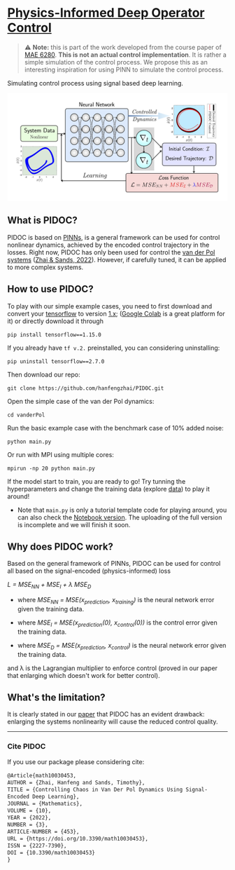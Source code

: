 # [Physics-Informed Deep Operator Control](https://doi.org/10.3390/s22176362)

> :warning: **Note:** this is part of the work developed from the course paper of [MAE 6280](https://classes.cornell.edu/browse/roster/FA20/class/MAE/6280). **This is not an actual control implementation**. It is rather a simple simulation of the control process. We propose this as an interesting inspiration for using PINN to simulate the control process.

Simulating control process using signal based deep learning.

![schematic view of Physics-Informed Deep Operator Control](/doc/PINC_schematic.jpg)

## What is PIDOC?

PIDOC is based on [PINNs](https://maziarraissi.github.io/PINNs/), is a general framework can be used for control nonlinear dynamics, achieved by the encoded control trajectory in the losses. Right now, PIDOC has only been used for control the [van der Pol systems](https://www.sciencedirect.com/topics/mathematics/van-der-pols-equation) ([Zhai & Sands, 2022](https://doi.org/10.3390/math10030453)). However, if carefully tuned, it can be applied to more complex systems.

## How to use PIDOC?

To play with our simple example cases, you need to first download and convert your [tensorflow](https://www.tensorflow.org/) to version [1.x](https://www.tensorflow.org/api_docs/python/tf/compat/v1/); ([Google Colab](https://colab.research.google.com/) is a great platform for it) or directly download it through

~~~
pip install tensorflow==1.15.0
~~~
If you already have ```tf v.2.``` preinstalled, you can considering uninstalling:
~~~
pip uninstall tensorflow==2.7.0
~~~
Then download our repo:
~~~
git clone https://github.com/hanfengzhai/PIDOC.git
~~~

Open the simple case of the van der Pol dynamics:

~~~
cd vanderPol
~~~

Run the basic example case with the benchmark case of 10% added noise:

~~~
python main.py
~~~

Or run with MPI using multiple cores:

~~~
mpirun -np 20 python main.py
~~~

If the model start to train, you are ready to go! Try tunning the hyperparameters and change the training data (explore [data](https://github.com/hanfengzhai/PIDOC/tree/main/data)) to play it around! 

* Note that ```main.py``` is only a tutorial template code for playing around, you can also check the [Notebook version](https://github.com/hanfengzhai/PIDOC/blob/main/vanderPol/vanderPol_Fig4_benchmark.ipynb). The uploading of the full version is incomplete and we will finish it soon.

## Why does PIDOC work?

Based on the general framework of PINNs, PIDOC can be used for control all based on the signal-encoded (physics-informed) loss

 *L = MSE<sub>NN</sub> +  MSE<sub>I</sub> + &lambda; MSE<sub>D</sub>*
 
* where *MSE<sub>NN</sub> = MSE(x<sub>prediction</sub>, x<sub>training</sub>)* is the neural network error given the training data.
 
* where *MSE<sub>I</sub> = MSE(x<sub>prediction</sub>(0), x<sub>control</sub>(0))* is the control error given the training data.
 
* where *MSE<sub>D</sub> = MSE(x<sub>prediction</sub>, x<sub>control</sub>)* is the neural network error given the training data.
 
and &lambda; is the Lagrangian multiplier to enforce control (proved in our paper that enlarging which doesn't work for better control).
 
## What's the limitation?

It is clearly stated in our [paper](https://www.mdpi.com/2227-7390/10/3/453) that PIDOC has an evident drawback: enlarging the systems nonlinearity will cause the reduced control quality.

***

### Cite PIDOC

If you use our package please considering cite:
~~~
@Article{math10030453,
AUTHOR = {Zhai, Hanfeng and Sands, Timothy},
TITLE = {Controlling Chaos in Van Der Pol Dynamics Using Signal-Encoded Deep Learning},
JOURNAL = {Mathematics},
VOLUME = {10},
YEAR = {2022},
NUMBER = {3},
ARTICLE-NUMBER = {453},
URL = {https://doi.org/10.3390/math10030453},
ISSN = {2227-7390},
DOI = {10.3390/math10030453}
}
~~~
